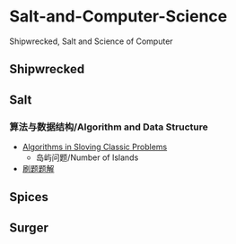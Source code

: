 # Salt-and-Computer-Science
Shipwrecked, Salt and Science of Computer
## Shipwrecked

## Salt
### 算法与数据结构/Algorithm and Data Structure
- [Algorithms in Sloving Classic Problems](Algorithms/Algorithms_in_Solving_Classic_Problems.md)
  - 岛屿问题/Number of Islands
- [刷题题解](Algorithms/刷题题解.md)

## Spices

## Surger
